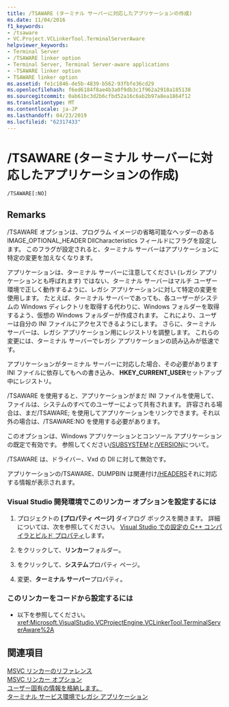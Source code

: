 ```yaml
---
title: /TSAWARE (ターミナル サーバーに対応したアプリケーションの作成)
ms.date: 11/04/2016
f1_keywords:
- /tsaware
- VC.Project.VCLinkerTool.TerminalServerAware
helpviewer_keywords:
- Terminal Server
- /TSAWARE linker option
- Terminal Server, Terminal Server-aware applications
- -TSAWARE linker option
- TSAWARE linker option
ms.assetid: fe1c1846-de5b-4839-b562-93fbfe36cd29
ms.openlocfilehash: f6ed6184f8ae4b3a0f9db3c1f962a2918a185138
ms.sourcegitcommit: 0ab61bc3d2b6cfbd52a16c6ab2b97a8ea1864f12
ms.translationtype: MT
ms.contentlocale: ja-JP
ms.lasthandoff: 04/23/2019
ms.locfileid: "62317433"
---
```

# <a name="tsaware-create-terminal-server-aware-application"></a>/TSAWARE (ターミナル サーバーに対応したアプリケーションの作成)

```
/TSAWARE[:NO]
```

## <a name="remarks"></a>Remarks

/TSAWARE オプションは、プログラム イメージの省略可能なヘッダーのある IMAGE_OPTIONAL_HEADER DllCharacteristics フィールドにフラグを設定します。 このフラグが設定されると、ターミナル サーバーはアプリケーションに特定の変更を加えなくなります。

アプリケーションは、ターミナル サーバーに注意してください (レガシ アプリケーションとも呼ばれます) ではない、ターミナル サーバーはマルチ ユーザー環境で正しく動作するように、レガシ アプリケーションに対して特定の変更を使用します。 たとえば、ターミナル サーバーであっても、各ユーザーがシステムの Windows ディレクトリを取得する代わりに、Windows フォルダーを取得するよう、仮想の Windows フォルダーが作成されます。 これにより、ユーザーは自分の INI ファイルにアクセスできるようにします。 さらに、ターミナル サーバーは、レガシ アプリケーション用にレジストリを調整します。 これらの変更には、ターミナル サーバーでレガシ アプリケーションの読み込みが低速です。

アプリケーションがターミナル サーバーに対応した場合、その必要があります INI ファイルに依存してもへの書き込み、 **HKEY_CURRENT_USER**セットアップ中にレジストリ。

/TSAWARE を使用すると、アプリケーションがまだ INI ファイルを使用して、ファイルは、システムのすべてのユーザーによって共有されます。 許容される場合は、まだ/TSAWARE; を使用してアプリケーションをリンクできます。それ以外の場合は、/TSAWARE:NO を使用する必要があります。

このオプションは、Windows アプリケーションとコンソール アプリケーションの既定で有効です。 参照してください[/SUBSYSTEM](subsystem-specify-subsystem.md)と[/VERSION](version-version-information.md)について。

/TSAWARE は、ドライバー、Vxd の Dll に対して無効です。

アプリケーションの/TSAWARE、DUMPBIN は関連付け[/HEADERS](headers.md)それに対応する情報が表示されます。

### <a name="to-set-this-linker-option-in-the-visual-studio-development-environment"></a>Visual Studio 開発環境でこのリンカー オプションを設定するには

1. プロジェクトの **[プロパティ ページ]** ダイアログ ボックスを開きます。 詳細については、次を参照してください。 [Visual Studio での設定の C++ コンパイラとビルド プロパティ](../working-with-project-properties.md)します。

1. をクリックして、**リンカー**フォルダー。

1. をクリックして、**システム**プロパティ ページ。

1. 変更、**ターミナル サーバー**プロパティ。

### <a name="to-set-this-linker-option-programmatically"></a>このリンカーをコードから設定するには

- 以下を参照してください。<xref:Microsoft.VisualStudio.VCProjectEngine.VCLinkerTool.TerminalServerAware%2A>

## <a name="see-also"></a>関連項目

[MSVC リンカーのリファレンス](linking.md)<br/>
[MSVC リンカー オプション](linker-options.md)<br/>
[ユーザー固有の情報を格納します。](/windows/desktop/TermServ/storing-user-specific-information)<br/>
[ターミナル サービス環境でレガシ アプリケーション](https://msdn.microsoft.com/library/aa382957.aspx)
